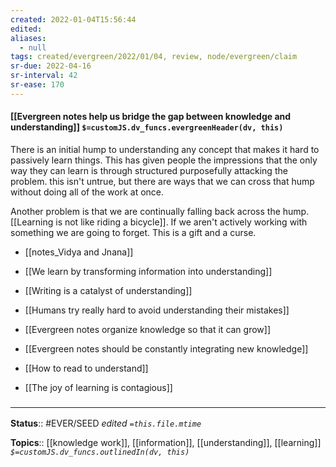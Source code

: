 ```yaml
---
created: 2022-01-04T15:56:44 
edited: 
aliases:
  - null
tags: created/evergreen/2022/01/04, review, node/evergreen/claim
sr-due: 2022-04-16
sr-interval: 42
sr-ease: 170
---
```


#### [[Evergreen notes help us bridge the gap between knowledge and understanding]] `$=customJS.dv_funcs.evergreenHeader(dv, this)`

There is an initial hump to understanding any concept that makes it hard to passively learn things.
This has given people the impressions that the only way they can learn is through structured purposefully attacking the problem.
this isn't untrue, but there are ways that we can cross that hump without doing all of the work at once.

Another problem is that we are continually falling back across the hump.
[[Learning is not like riding a bicycle]].
If we aren't actively working with something we are going to forget.
This is a gift and a curse.


- [[notes_Vidya and Jnana]]
- [[We learn by transforming information into understanding]]
- [[Writing is a catalyst of understanding]]
- [[Humans try really hard to avoid understanding their mistakes]]

- [[Evergreen notes organize knowledge so that it can grow]]
- [[Evergreen notes should be constantly integrating new knowledge]]
- [[How to read to understand]]
- [[The joy of learning is contagious]]

### <hr class="footnote"/>

**Status**:: #EVER/SEED 
*edited `=this.file.mtime`*

**Topics**:: [[knowledge work]], [[information]], [[understanding]], [[learning]]
*`$=customJS.dv_funcs.outlinedIn(dv, this)`*
